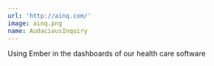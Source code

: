 ```yaml
---
url: 'http://ainq.com/'
image: ainq.png
name: AudaciousInquiry
---
```

Using Ember in the dashboards of our health care software